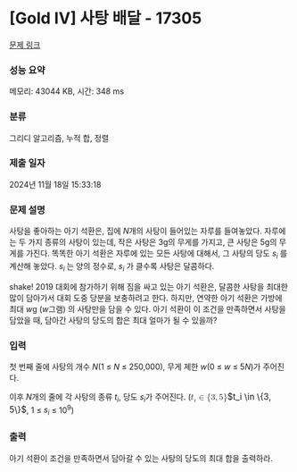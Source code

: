 # [Gold IV] 사탕 배달 - 17305 

[문제 링크](https://www.acmicpc.net/problem/17305) 

### 성능 요약

메모리: 43044 KB, 시간: 348 ms

### 분류

그리디 알고리즘, 누적 합, 정렬

### 제출 일자

2024년 11월 18일 15:33:18

### 문제 설명

<p>사탕을 좋아하는 아기 석환은, 집에 <em>N</em>개의 사탕이 들어있는 자루를 들여놓았다. 자루에는 두 가지 종류의 사탕이 있는데, 작은 사탕은 3g의 무게를 가지고, 큰 사탕은 5g의 무게를 가진다. 똑똑한 아기 석환은 자루에 있는 모든 사탕에 대해서, 그 사탕의 당도 <em>s<sub>i</sub></em> 를 계산해 놓았다. <em>s<sub>i </sub></em>는 양의 정수로, <em>s<sub>i</sub></em> 가 클수록 사탕은 달콤하다.</p>

<p>shake! 2019 대회에 참가하기 위해 짐을 싸고 있는 아기 석환은, 달콤한 사탕을 최대한 많이 담아가서 대회 도중 당분을 보충하려고 한다. 하지만, 연약한 아기 석환은 가방에 최대 <em>w</em>g (<em>w</em>그램) 의 사탕만을 담을 수 있다. 아기 석환이 이 조건을 만족하면서 사탕을 담았을 때, 담아간 사탕의 당도의 합은 최대 얼마가 될 수 있을까?</p>

### 입력 

 <p>첫 번째 줄에 사탕의 개수 <em>N</em>(1 ≤ <em>N</em> ≤ 250,000), 무게 제한 <em>w</em>(0 ≤ <em>w</em> ≤ 5<em>N</em>)가 주어진다.</p>

<p>이후 <em>N</em>개의 줄에 각 사탕의 종류 <em>t<sub>i</sub></em>,  당도 <em>s<sub>i</sub></em>가 주어진다. (<mjx-container class="MathJax" jax="CHTML" style="font-size: 109%; position: relative;"><mjx-math class="MJX-TEX" aria-hidden="true"><mjx-msub><mjx-mi class="mjx-i"><mjx-c class="mjx-c1D461 TEX-I"></mjx-c></mjx-mi><mjx-script style="vertical-align: -0.15em;"><mjx-mi class="mjx-i" size="s"><mjx-c class="mjx-c1D456 TEX-I"></mjx-c></mjx-mi></mjx-script></mjx-msub><mjx-mo class="mjx-n" space="4"><mjx-c class="mjx-c2208"></mjx-c></mjx-mo><mjx-mo class="mjx-n" space="4"><mjx-c class="mjx-c7B"></mjx-c></mjx-mo><mjx-mn class="mjx-n"><mjx-c class="mjx-c33"></mjx-c></mjx-mn><mjx-mo class="mjx-n"><mjx-c class="mjx-c2C"></mjx-c></mjx-mo><mjx-mn class="mjx-n" space="2"><mjx-c class="mjx-c35"></mjx-c></mjx-mn><mjx-mo class="mjx-n"><mjx-c class="mjx-c7D"></mjx-c></mjx-mo></mjx-math><mjx-assistive-mml unselectable="on" display="inline"><math xmlns="http://www.w3.org/1998/Math/MathML"><msub><mi>t</mi><mi>i</mi></msub><mo>∈</mo><mo fence="false" stretchy="false">{</mo><mn>3</mn><mo>,</mo><mn>5</mn><mo fence="false" stretchy="false">}</mo></math></mjx-assistive-mml><span aria-hidden="true" class="no-mathjax mjx-copytext">$t_i \in \{3, 5\}$</span></mjx-container>, 1 ≤ <em>s<sub>i</sub></em> ≤ 10<sup>9</sup>)</p>

### 출력 

 <p>아기 석환이 조건을 만족하면서 담아갈 수 있는 사탕의 당도의 최대 합을 출력하라.</p>

